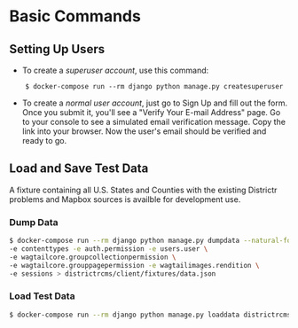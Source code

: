 # Basic Commands

## Setting Up Users

- To create a _superuser account_, use this command:

```
    $ docker-compose run --rm django python manage.py createsuperuser
```

- To create a _normal user account_, just go to Sign Up and fill out the form. Once you submit it, you'll see a "Verify Your E-mail Address" page. Go to your console to see a simulated email verification message. Copy the link into your browser. Now the user's email should be verified and ready to go.

## Load and Save Test Data

A fixture containing all U.S. States and Counties with the existing Districtr problems and Mapbox sources is availble for development use.

### Dump Data

```bash
$ docker-compose run --rm django python manage.py dumpdata --natural-foreign --indent 2 \
-e contenttypes -e auth.permission -e users.user \
-e wagtailcore.groupcollectionpermission \
-e wagtailcore.grouppagepermission -e wagtailimages.rendition \
-e sessions > districtrcms/client/fixtures/data.json
```

### Load Test Data

```bash
$ docker-compose run --rm django python manage.py loaddata districtrcms/client/fixtures/data.json
```
